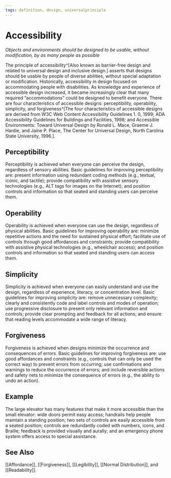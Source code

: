 ```yaml
---
tags: definition, design, universalprinciple
---
```

# Accessibility
*Objects and environments should be designed to be usable, without modification, by as many people as possible*

The principle of accessibility^[Also known as barrier-free design and related to universal design and inclusive design.] asserts that designs should be usable by people of diverse abilities, without special adaptation or modification. Historically, accessibility in design focused on accommodating people with disabilities. As knowledge and experience of accessible design increased, it became increasingly clear that many required “accommodations” could be designed to benefit everyone. There are four characteristics of accessible designs: perceptibility, operability, simplicity, and forgiveness^[The four characteristics of accessible designs are derived from W3C Web Content Accessibility Guidelines 1. 0, 1999; ADA Accessibility Guidelines for Buildings and Facilities, 1998; and Accessible Environments: Toward Universal Design by Ronald L. Mace, Graeme J. Hardie, and Jaine P. Place, The Center for Universal Design, North Carolina State University, 1996.].
## Perceptibility
Perceptibility is achieved when everyone can perceive the design, regardless of sensory abilities. Basic guidelines for improving perceptibility are: present information using redundant coding methods (e.g., textual, iconic, and tactile); provide compatibility with assistive sensory technologies (e.g., ALT tags for images on the Internet); and position controls and information so that seated and standing users can perceive them.
## Operability
Operability is achieved when everyone can use the design, regardless of physical abilities. Basic guidelines for improving operability are: minimize repetitive actions and the need for sustained physical effort; facilitate use of controls through good affordances and constraints; provide compatibility with assistive physical technologies (e.g., wheelchair access); and position controls and information so that seated and standing users can access them.
## Simplicity
Simplicity is achieved when everyone can easily understand and use the design,
regardless of experience, literacy, or concentration level. Basic guidelines for improving simplicity are: remove unnecessary complexity; clearly and consistently code and label controls and modes of operation; use progressive disclosure to present only relevant information and controls; provide clear prompting and feedback for all actions; and ensure that reading levels accommodate a wide range of literacy.
## Forgiveness
Forgiveness is achieved when designs minimize the occurrence and consequences of errors. Basic guidelines for improving forgiveness are: use good affordances and constraints (e.g., controls that can only be used the correct way) to prevent errors from occurring; use confirmations and warnings to reduce the occurrence of errors; and include reversible actions and safety nets to minimize the consequence of errors (e.g., the ability to undo an action).

## Example
The large elevator has many features that make it more accessible than the small elevator: wide doors permit easy access; handrails help people maintain a standing position; two
sets of controls are easily accessible from a seated position; controls are redundantly coded with numbers, icons, and Braille; feedback is provided visually and aurally; and an emergency phone system offers access to special assistance.
## See Also
[[Affordance]], [[Forgiveness]], [[Legibility]], [[Normal Distribution]], and [[Readability]].